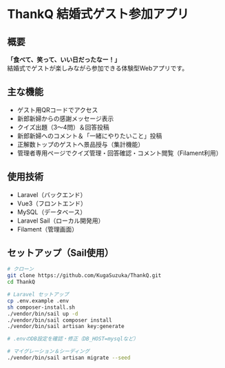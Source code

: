 # ThankQ 結婚式ゲスト参加アプリ

## 概要
**「食べて、笑って、いい日だったなー！」**  
結婚式でゲストが楽しみながら参加できる体験型Webアプリです。

## 主な機能

- ゲスト用QRコードでアクセス
- 新郎新婦からの感謝メッセージ表示
- クイズ出題（3〜4問）＆回答投稿
- 新郎新婦へのコメント＆「一緒にやりたいこと」投稿
- 正解数トップのゲストへ景品授与（集計機能）
- 管理者専用ページでクイズ管理・回答確認・コメント閲覧（Filament利用）

## 使用技術

- Laravel（バックエンド）
- Vue3（フロントエンド）
- MySQL（データベース）
- Laravel Sail（ローカル開発用）
- Filament（管理画面）

## セットアップ（Sail使用）

```bash
# クローン
git clone https://github.com/KugaSuzuka/ThankQ.git
cd ThankQ

# Laravel セットアップ
cp .env.example .env
sh composer-install.sh
./vendor/bin/sail up -d
./vendor/bin/sail composer install
./vendor/bin/sail artisan key:generate

# .envのDB設定を確認・修正（DB_HOST=mysqlなど）

# マイグレーション＆シーディング
./vendor/bin/sail artisan migrate --seed
